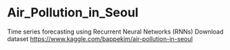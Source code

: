# Air_Pollution_in_Seoul
Time series forecasting using Recurrent Neural Networks (RNNs)
Download dataset https://www.kaggle.com/bappekim/air-pollution-in-seoul


